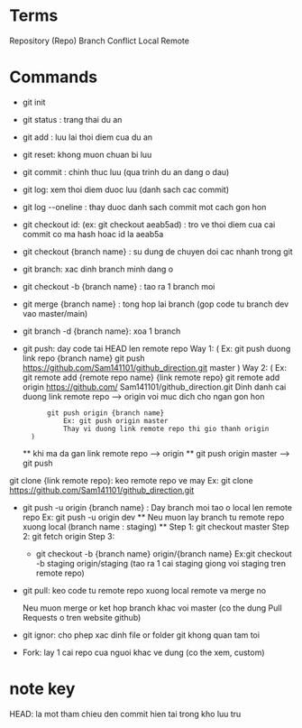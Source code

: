 # Terms

Repository (Repo)
Branch
Conflict
Local
Remote

# Commands

- git init
- git status : trang thai du an
- git add : luu lai thoi diem cua du an
- git reset: khong muon chuan bi luu
- git commit : chinh thuc luu (qua trinh du an dang o dau)
- git log: xem thoi diem duoc luu (danh sach cac commit)
- git log --oneline : thay duoc danh sach commit mot cach gon hon
- git checkout id: (ex: git checkout aeab5ad) : tro ve thoi diem cua cai commit co ma hash hoac id la aeab5a
- git checkout {branch name} : su dung de chuyen doi cac nhanh trong git
- git branch: xac dinh branch minh dang o
- git checkout -b {branch name} : tao ra 1 branch moi
- git merge {branch name} : tong hop lai branch (gop code tu branch dev vao master/main)
- git branch -d {branch name}: xoa 1 branch
- git push: day code tai HEAD len remote repo
  Way 1:
  (
  Ex: git push duong link repo {branch name}
  git push https://github.com/Sam141101/github_direction.git master
  )
  Way 2:
  (
  Ex:
  git remote add {remote repo name} {link remote repo}
  git remote add origin https://github.com/ Sam141101/github_direction.git
  Dinh danh cai duong link remote repo --> origin voi muc dich cho ngan gon hon

            git push origin {branch name}
                Ex: git push origin master
                Thay vi duong link remote repo thi gio thanh origin
        )

  ** khi ma da gan link remote repo --> origin **
  git push origin master --> git push

git clone {link remote repo}: keo remote repo ve may
Ex: git clone https://github.com/Sam141101/github_direction.git

- git push -u origin {branch name} : Day branch moi tao o local len remote repo
  Ex: git push -u origin dev
  ** Neu muon lay branch tu remote repo xuong local (branch name : staging) **
  Step 1: git checkout master
  Step 2: git fetch origin
  Step 3:

  - git checkout -b {branch name} origin/{branch name}
    Ex:git checkout -b staging origin/staging (tao ra 1 cai staging giong voi staging tren remote repo)

- git pull: keo code tu remote repo xuong local remote va merge no

  Neu muon merge or ket hop branch khac voi master (co the dung Pull Requests o tren website github)

- git ignor: cho phep xac dinh file or folder git khong quan tam toi

- Fork: lay 1 cai repo cua nguoi khac ve dung (co the xem, custom)

# note key

HEAD: la mot tham chieu den commit hien tai trong kho luu tru
